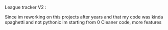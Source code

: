 League tracker V2 : 

Since im reworking on this projects after years and that my code was kinda spaghetti and not pythonic im starting from 0
Cleaner code, more features
